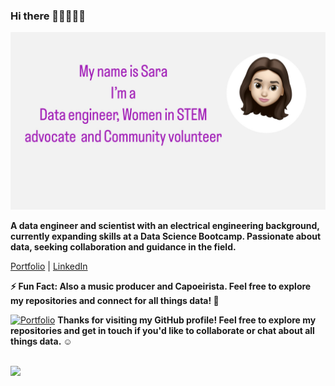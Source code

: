 ### Hi there 👋🏻👩🏻‍💻

![Profile Picture](https://github.com/sara-zeus/sara-zeus/raw/main/7A2DF9D2-B3CA-4E54-9DC3-951132006F3C%202.jpg)

**A data engineer and scientist with an electrical engineering background, currently expanding skills at a Data Science Bootcamp. Passionate about data, seeking collaboration and guidance in the field.**

[Portfolio](https://sara-zeus.github.io) | [LinkedIn](https://www.linkedin.com/in/sarasalehi7/)

**⚡ Fun Fact: Also a music producer and Capoeirista. Feel free to explore my repositories and connect for all things data! 🚀**

[![Portfolio](images/your-gif-filename.gif)](https://github.com/sara-zeus)
**Thanks for visiting my GitHub profile! Feel free to explore my repositories and get in touch if you'd like to collaborate or chat about all things data. ☺️**



<br> 

<img src="https://media.giphy.com/media/JWuBH9rCO2uZuHBFpm/giphy.gif" width="300">

